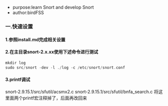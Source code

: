 - purpose:learn Snort and develop Snort
- author:birdFSS


### 一.快速设置
#### 1.参照install.md完成相关设置
#### 2.在主目录snort-2.x.xx使用下述命令进行测试
```c
mkdir log
sudo src/snort -dev -l ./log -c /etc/snort/snort.conf
```


#### 3.printf调试
snort-2.9.15.1/src/sfutil/acsmx2.c
snort-2.9.15.1/src/sfutil/bnfa_search.c
将这里面两个printf宏注释掉了，后面再改回来





